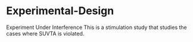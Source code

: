 # Experimental-Design
Experiment Under Interference
This is a stimulation study that studies the cases where SUVTA is violated. 
